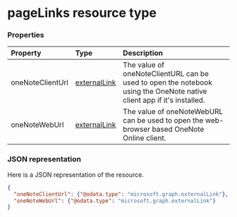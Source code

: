 # pageLinks resource type




### Properties
| Property	   | Type	|Description|
|:---------------|:--------|:----------|
|oneNoteClientUrl|[externalLink](externallink.md)|The value of oneNoteClientURL can be used to open the notebook using the OneNote native client app if it's installed.|
|oneNoteWebUrl|[externalLink](externallink.md)|The value of oneNoteWebURL can be used to open the web-browser based OneNote Online client.|

### JSON representation

Here is a JSON representation of the resource.

<!-- {
  "blockType": "resource",
  "optionalProperties": [

  ],
  "@odata.type": "microsoft.graph.pageLinks"
}-->

```json
{
  "oneNoteClientUrl": {"@odata.type": "microsoft.graph.externalLink"},
  "oneNoteWebUrl": {"@odata.type": "microsoft.graph.externalLink"}
}

```

<!-- uuid: 8fcb5dbc-d5aa-4681-8e31-b001d5168d79
2015-10-25 14:57:30 UTC -->
<!-- {
  "type": "#page.annotation",
  "description": "pageLinks resource",
  "keywords": "",
  "section": "documentation",
  "tocPath": ""
}-->